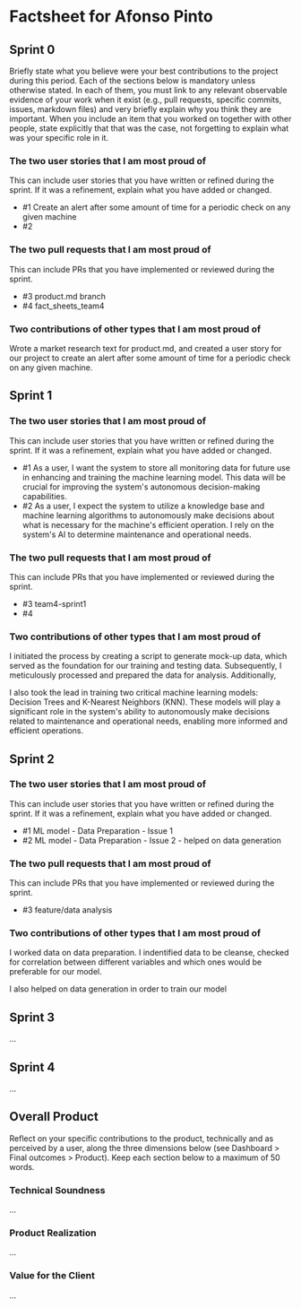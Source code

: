 # Factsheet for Afonso Pinto

## Sprint 0

Briefly state what you believe were your best contributions to the project during this period. Each of the sections below is mandatory unless otherwise stated. In each of them, you must link to any relevant observable evidence of your work when it exist (e.g., pull requests, specific commits, issues, markdown files) and very briefly explain why you think they are important. When you include an item that you worked on together with other people, state explicitly that that was the case, not forgetting to explain what was your specific role in it.


### The two user stories that I am most proud of

This can include user stories that you have written or refined during the sprint. If it was a refinement, explain what you have added or changed.

 * #1 Create an alert after some amount of time for a periodic check on any given machine
 * #2


### The two pull requests that I am most proud of

This can include PRs that you have implemented or reviewed during the sprint.

 * #3 product.md branch
 * #4 fact_sheets_team4


### Two contributions of other types that I am most proud of

 Wrote a market research  text for product.md, and created a user story for our project to create an alert after some amount of time for a periodic check on any given machine.



## Sprint 1

### The two user stories that I am most proud of

This can include user stories that you have written or refined during the sprint. If it was a refinement, explain what you have added or changed.

 * #1 As a user, I want the system to store all monitoring data for future use in enhancing and training the machine learning model. This data will be crucial for improving the system's autonomous decision-making capabilities. 
 * #2 As a user, I expect the system to utilize a knowledge base and machine learning algorithms to autonomously make decisions about what is necessary for the machine's efficient operation. I rely on the system's AI to determine maintenance and operational needs. 


### The two pull requests that I am most proud of

This can include PRs that you have implemented or reviewed during the sprint.

 * #3 team4-sprint1
 * #4 


### Two contributions of other types that I am most proud of

I initiated the process by creating a script to generate mock-up data, which served as the foundation for our training and testing data. Subsequently, I meticulously processed and prepared the data for analysis. Additionally, 

I also took the lead in training two critical machine learning models: Decision Trees and K-Nearest Neighbors (KNN). These models will play a significant role in the system's ability to autonomously make decisions related to maintenance and operational needs, enabling more informed and efficient operations.


## Sprint 2

### The two user stories that I am most proud of

This can include user stories that you have written or refined during the sprint. If it was a refinement, explain what you have added or changed.

 * #1 ML model - Data Preparation - Issue 1
 * #2 ML model - Data Preparation - Issue 2 - helped on data generation


### The two pull requests that I am most proud of

This can include PRs that you have implemented or reviewed during the sprint.

 * #3 feature/data analysis 


### Two contributions of other types that I am most proud of

I worked data on data preparation. I indentified data to be cleanse, checked for correlation between different variables and which ones would be preferable for our model.

I also helped on data generation in order to train our model


## Sprint 3

...


## Sprint 4

...


## Overall Product

Reflect on your specific contributions to the product, technically and as perceived by a user, along the three dimensions below (see Dashboard > Final outcomes > Product). Keep each section below to a maximum of 50 words.


### Technical Soundness

...


### Product Realization

...


### Value for the Client

...
